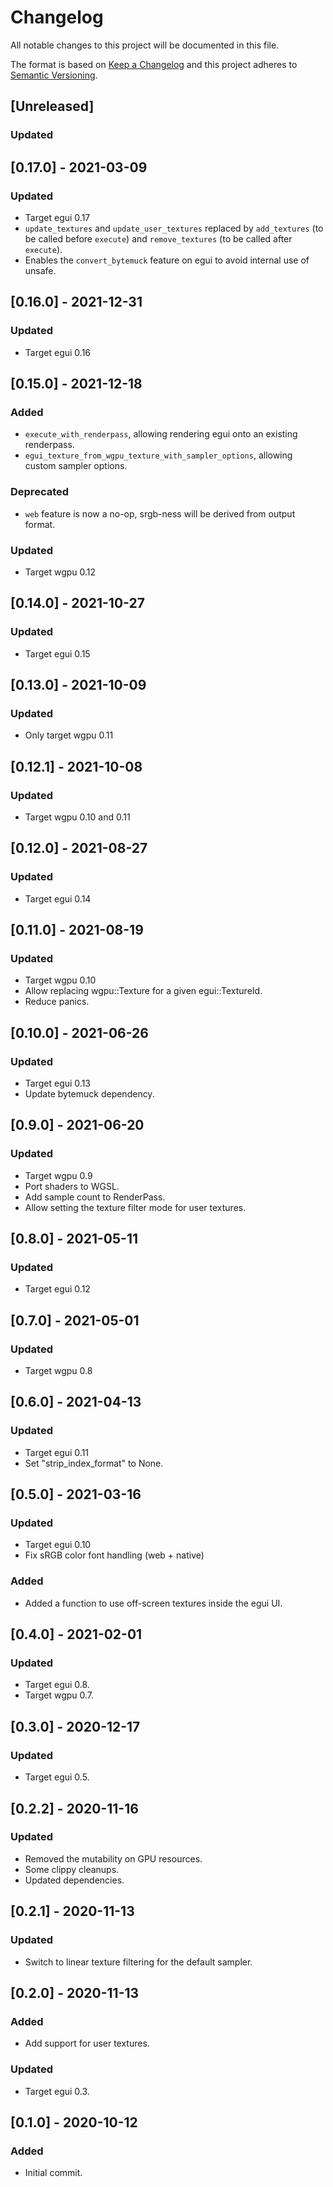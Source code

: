 # Changelog
All notable changes to this project will be documented in this file.

The format is based on [Keep a Changelog](http://keepachangelog.com/en/1.0.0/)
and this project adheres to [Semantic Versioning](https://semver.org/spec/v2.0.0.html).

## [Unreleased]
### Updated

## [0.17.0] - 2021-03-09
### Updated
- Target egui 0.17
- `update_textures` and `update_user_textures` replaced by `add_textures` (to be called before
  `execute`) and `remove_textures` (to be called after `execute`).
- Enables the `convert_bytemuck` feature on egui to avoid internal use of unsafe.

## [0.16.0] - 2021-12-31
### Updated
- Target egui 0.16

## [0.15.0] - 2021-12-18
### Added
- `execute_with_renderpass`, allowing rendering egui onto an existing renderpass.
- `egui_texture_from_wgpu_texture_with_sampler_options`, allowing custom sampler options.

### Deprecated
- `web` feature is now a no-op, srgb-ness will be derived from output format.

### Updated
- Target wgpu 0.12

## [0.14.0] - 2021-10-27
### Updated
- Target egui 0.15

## [0.13.0] - 2021-10-09
### Updated
- Only target wgpu 0.11

## [0.12.1] - 2021-10-08
### Updated
- Target wgpu 0.10 and 0.11

## [0.12.0] - 2021-08-27
### Updated
- Target egui 0.14

## [0.11.0] - 2021-08-19
### Updated
- Target wgpu 0.10
- Allow replacing wgpu::Texture for a given egui::TextureId.
- Reduce panics.

## [0.10.0] - 2021-06-26
### Updated
- Target egui 0.13
- Update bytemuck dependency.

## [0.9.0] - 2021-06-20
### Updated
- Target wgpu 0.9
- Port shaders to WGSL.
- Add sample count to RenderPass.
- Allow setting the texture filter mode for user textures.

## [0.8.0] - 2021-05-11
### Updated
- Target egui 0.12

## [0.7.0] - 2021-05-01
### Updated
- Target wgpu 0.8

## [0.6.0] - 2021-04-13
### Updated
- Target egui 0.11
- Set "strip_index_format" to None.

## [0.5.0] - 2021-03-16
### Updated
- Target egui 0.10
- Fix sRGB color font handling (web + native)

### Added
- Added a function to use off-screen textures inside the egui UI.

## [0.4.0] - 2021-02-01
### Updated
- Target egui 0.8.
- Target wgpu 0.7.

## [0.3.0] - 2020-12-17
### Updated
- Target egui 0.5.

## [0.2.2] - 2020-11-16
### Updated
- Removed the mutability on GPU resources.
- Some clippy cleanups.
- Updated dependencies.

## [0.2.1] - 2020-11-13
### Updated
- Switch to linear texture filtering for the default sampler.

## [0.2.0] - 2020-11-13
### Added
- Add support for user textures.
### Updated
- Target egui 0.3.

## [0.1.0] - 2020-10-12
### Added
- Initial commit.
